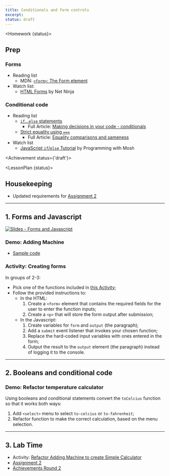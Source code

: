 ```yaml
---
title: Conditionals and form controls
excerpt: 
status: draft
---
```

<script>
	import Homework from "$lib/components/Homework.svelte";
	import LessonPlan from "$lib/components/LessonPlan.svelte";
	import LabTime from "$lib/components/LabTime.svelte";
	import Achievement from "$lib/components/Achievement.svelte";
</script>

<Homework {status}>

## Prep
### Forms
- Reading list
    - MDN: [`<form>`: The Form element](https://developer.mozilla.org/en-US/docs/Web/HTML/Element/form)
- Watch list:
    - [HTML Forms](https://www.youtube.com/watch?v=YwbIeMlxZAU) by Net Ninja

### Conditional code
- Reading list
    - [`if`...`else` statements](https://developer.mozilla.org/en-US/docs/Learn/JavaScript/Building_blocks/conditionals#if...else_statements)
        - Full Article: [Making decisions in your code - conditionals](https://developer.mozilla.org/en-US/docs/Learn/JavaScript/Building_blocks/conditionals)
    - [Strict equality using `===`](https://developer.mozilla.org/en-US/docs/Web/JavaScript/Equality_comparisons_and_sameness#strict_equality_using)
        - Full Article: [Equality comparisons and sameness](https://developer.mozilla.org/en-US/docs/Web/JavaScript/Equality_comparisons_and_sameness)
- Watch list
    - [JavaScript `if`/`else` Tutorial](https://www.youtube.com/watch?v=IsG4Xd6LlsM) by Programming with Mosh

</Homework>

<Achievement status={'draft'}>

</Achievement>

<LessonPlan {status}>

## Housekeeping
- Updated requirements for [Assignment 2](/courses/cpnt-262/assessments/assignment-2)

---

## 1. Forms and Javascript
[![Slides - Forms and Javascript](/images/slides/js-forms.png)](https://sait-wbdv.github.io/slides/w23/cpnt-262/js-forms.html)

### Demo: Adding Machine
- [Sample code](https://github.com/sait-wbdv/dailies-f22/tree/main/2022-10-25-forms/01-form-starter)

### Activity: Creating forms
In groups of 2-3:
- Pick one of the functions included in [this Activity](https://gist.github.com/acidtone/64c3c63e0ee7de3aa56adfc99deeeef8);
- Follow the provided instructions to:
    - In the HTML:
        1. Create a `<form>` element that contains the required fields for the user to enter the function inputs;
        2. Create a `<p>` that will store the form output after submission;
    - In the Javascript:
        1. Create variables for `form` and `output` (the paragraph);
        2. Add a `submit` event listener that invokes your chosen function;
        3. Replace the hard-coded input variables with ones entered in the form;
        4. Output the result to the `output` element (the paragraph) instead of logging it to the console.

---

## 2. Booleans and conditional code
### Demo: Refactor temperature calculator
Using booleans and conditional statements convert the `toCelcius` function so that it works both ways:
1. Add `<select>` menu to select `to-celcius` or `to-fahrenheit`;
2. Refactor function to make the correct calculation, based on the menu selection.

---

## 3. Lab Time
- Activity: [Refactor Adding Machine to create Simple Calculator](https://gist.github.com/acidtone/fb9d28505944280f548ad6dde0890102)
- [Assignment 2](/courses/cpnt-262/assessments/assignment-2)
- [Achievements Round 2](/courses/cpnt-262/assessments/achievements-2)

</LessonPlan>
